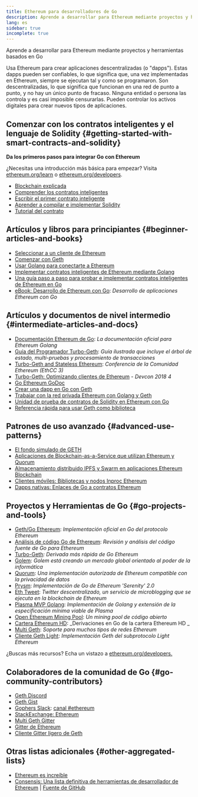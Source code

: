 ```yaml
---
title: Ethereum para desarrolladores de Go
description: Aprende a desarrollar para Ethereum mediante proyectos y herramientas basados en Go
lang: es
sidebar: true
incomplete: true
---
```


<div class="featured">Aprende a desarrollar para Ethereum mediante proyectos y herramientas basados en Go</div>

Usa Ethereum para crear aplicaciones descentralizadas (o "dapps"). Estas dapps pueden ser confiables, lo que significa que, una vez implementadas en Ethereum, siempre se ejecutan tal y como se programaron. Son descentralizadas, lo que significa que funcionan en una red de punto a punto, y no hay un único punto de fracaso. Ninguna entidad o persona las controla y es casi imposible censurarlas. Pueden controlar los activos digitales para crear nuevos tipos de aplicaciones.

## Comenzar con los contratos inteligentes y el lenguaje de Solidity {#getting-started-with-smart-contracts-and-solidity}

**Da los primeros pasos para integrar Go con Ethereum**

¿Necesitas una introducción más básica para empezar? Visita [ethereum.org/learn](/learn/) o [ethereum.org/developers](/developers/).

- [Blockchain explicada](https://kauri.io/article/d55684513211466da7f8cc03987607d5/blockchain-explained)
- [Comprender los contratos inteligentes](https://kauri.io/article/e4f66c6079e74a4a9b532148d3158188/ethereum-101-part-5-the-smart-contract)
- [Escribir el primer contrato inteligente](https://kauri.io/article/124b7db1d0cf4f47b414f8b13c9d66e2/remix-ide-your-first-smart-contract)
- [Aprender a compilar e implementar Solidity](https://kauri.io/article/973c5f54c4434bb1b0160cff8c695369/understanding-smart-contract-compilation-and-deployment)
- [Tutorial del contrato](https://github.com/ethereum/go-ethereum/wiki/Contract-Tutorial)

## Artículos y libros para principiantes {#beginner-articles-and-books}

- [Seleccionar a un cliente de Ethereum](https://www.trufflesuite.com/docs/truffle/reference/choosing-an-ethereum-client)
- [Comenzar con Geth](https://medium.com/@tzhenghao/getting-started-with-geth-c1a30b8d6458)
- [Usar Golang para conectarte a Ethereum](https://www.youtube.com/watch?v=-7uChuO_VzM)
- [Implementar contratos inteligentes de Ethereum mediante Golang](https://www.youtube.com/watch?v=pytGqQmDslE)
- [Una guía paso a paso para probar e implementar contratos inteligentes de Ethereum en Go](https://hackernoon.com/a-step-by-step-guide-to-testing-and-deploying-ethereum-smart-contracts-in-go-9fc34b178d78)
- [eBook: Desarrollo de Ethereum con Go](https://goethereumbook.org/): _Desarrollo de aplicaciones Ethereum con Go_

## Artículos y documentos de nivel intermedio {#intermediate-articles-and-docs}

- [Documentación Ethereum de Go](https://geth.ethereum.org/docs/): _La documentación oficial para Ethereum Golang_
- [Guía del Programador Turbo-Geth](https://github.com/ledgerwatch/turbo-geth/blob/master/docs/programmers_guide/guide.md): _Guía ilustrada que incluye el árbol de estado, multi-pruebas y procesamiento de transacciones_
- [Turbo-Geth and Stateless Ethereum](https://youtu.be/3-Mn7OckSus?t=394): _Conferencia de la Comunidad Ethereum (EthCC 3)_
- [Turbo-Geth: Optimizando clientes de Ethereum](https://www.youtube.com/watch?v=CSpc1vZQW2Q) - _Devcon 2018 4_
- [Go Ethereum GoDoc](https://godoc.org/github.com/ethereum/go-ethereum)
- [Crear una dapp en Go con Geth](https://kauri.io/article/60a36c1b17d645939f63415218dc24f9/creating-a-dapp-in-go-with-geth)
- [Trabajar con la red privada Ethereum con Golang y Geth](https://myhsts.org/tutorial-learn-how-to-work-with-ethereum-private-network-with-golang-with-geth.php)
- [Unidad de prueba de contratos de Solidity en Ethereum con Go](https://medium.com/coinmonks/unit-testing-solidity-contracts-on-ethereum-with-go-3cc924091281)
- [Referencia rápida para usar Geth como biblioteca](https://medium.com/coinmonks/web3-go-part-1-31c68c68e20e)

## Patrones de uso avanzado {#advanced-use-patterns}

- [El fondo simulado de GETH](https://kauri.io/#collections/An%20ethereum%20test%20toolkit%20in%20Go/the-geth-simulated-backend/#_top)
- [Aplicaciones de Blockchain-as-a-Service que utilizan Ethereum y Quorum](https://blockchain.dcwebmakers.com/blockchain-as-a-service-apps-using-ethereum-and-quorum.html)
- [Almacenamiento distribuido IPFS y Swarm en aplicaciones Ethereum Blockchain](https://blockchain.dcwebmakers.com/work-with-distributed-storage-ipfs-and-swarm-in-ethereum.html)
- [Clientes móviles: Bibliotecas y nodos Inproc Ethereum](https://github.com/ethereum/go-ethereum/wiki/Mobile-Clients:-Libraries-and-Inproc-Ethereum-Nodes)
- [Dapps nativas: Enlaces de Go a contratos Ethereum](https://github.com/ethereum/go-ethereum/wiki/Native-DApps:-Go-bindings-to-Ethereum-contracts)

## Proyectos y Herramientas de Go {#go-projects-and-tools}

- [Geth/Go Ethereum](https://github.com/ethereum/go-ethereum): _Implementación oficial en Go del protocolo Ethereum_
- [Análisis de código Go de Ethereum](https://github.com/ZtesoftCS/go-ethereum-code-analysis): _Revisión y análisis del código fuente de Go para Ethereum_
- [Turbo-Geth](https://github.com/ledgerwatch/turbo-geth)_: Derivada más rápida de Go Ethereum_
- [Golem](https://github.com/golemfactory/golem): _Golem está creando un mercado global orientado al poder de la informática_
- [Quorum](https://github.com/jpmorganchase/quorum): _Una implementación autorizada de Ethereum compatible con la privacidad de datos_
- [Prysm](https://github.com/prysmaticlabs/prysm): _Implementación de Go de Ethereum 'Serenity' 2.0_
- [Eth Tweet](https://github.com/yep/eth-tweet): _Twitter descentralizado, un servicio de microblogging que se ejecuta en la blockchain de Ethereum_
- [Plasma MVP Golang](https://github.com/kyokan/plasma): _Implementación de Golang y extensión de la especificación mínima viable de Plasma_
- [Open Ethereum Mining Pool](https://github.com/sammy007/open-ethereum-pool): _Un mining pool de código abierto_
- [Cartera Ethereum HD](https://github.com/miguelmota/go-ethereum-hdwallet): _Derivaciones en Go de la cartera Ethereum HD _
- [Multi Geth](https://github.com/multi-geth/multi-geth): _Soporte para muchos tipos de redes Ethereum_
- [Cliente Geth Light](https://github.com/zsfelfoldi/go-ethereum/wiki/Geth-Light-Client): _Implementación Geth del subprotocolo Light Ethereum_

¿Buscas más recursos? Echa un vistazo a [ethereum.org/developers.](/developers/)

## Colaboradores de la comunidad de Go {#go-community-contributors}

- [Geth Discord](https://discordapp.com/invite/nthXNEv)
- [Geth Gist](https://gitter.im/ethereum/go-ethereum)
- [Gophers Slack](https://invite.slack.golangbridge.org/): [canal #ethereum ](https://gophers.slack.com/messages/C9HP1S9V2)
- [StackExchange: Ethereum](https://ethereum.stackexchange.com/)
- [Multi Geth Gitter](https://gitter.im/ethoxy/multi-geth)
- [Gitter de Ethereum](https://gitter.im/ethereum/home)
- [Cliente Gitter ligero de Geth](https://gitter.im/ethereum/light-client)

## Otras listas adicionales {#other-aggregated-lists}

- [Ethereum es increíble](https://github.com/btomashvili/awesome-ethereum)
- [Consensis: Una lista definitiva de herramientas de desarrollador de Ethereum](https://media.consensys.net/an-definitive-list-of-ethereum-developer-tools-2159ce865974) | [Fuente de GitHub](https://github.com/ConsenSys/ethereum-developer-tools-list)
